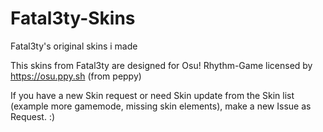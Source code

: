 # Fatal3ty-Skins
Fatal3ty's original skins i made

This skins from Fatal3ty are designed for Osu! Rhythm-Game licensed by https://osu.ppy.sh (from peppy)

If you have a new Skin request or need Skin update from the Skin list (example more gamemode, missing skin elements), make a new Issue as Request. :)
